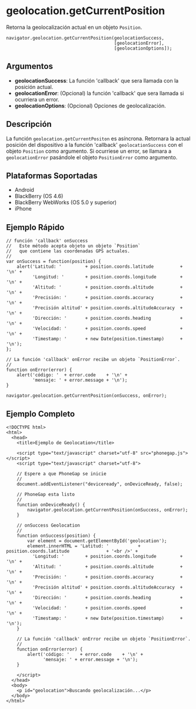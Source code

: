 geolocation.getCurrentPosition
==============================

Retorna la geolocalización actual en un objeto `Position`.

    navigator.geolocation.getCurrentPosition(geolocationSuccess, 
                                             [geolocationError], 
                                             [geolocationOptions]);

Argumentos
----------

- __geolocationSuccess__: La función 'callback' que sera llamada con la posición actual.
- __geolocationError__: (Opcional) la función 'callback' que sera llamada si ocurriera un error.
- __geolocationOptions__: (Opcional) Opciones de geolocalización.

Descripción
-----------

La función `geolocation.getCurrentPositon` es asíncrona. Retornara la actual posición del dispositivo a la función 'callback' `geolocationSuccess` con el objeto `Position` como argumento. Si ocurriese un error, se llamara a `geolocationError` pasándole el objeto `PositionError` como argumento.


Plataformas Soportadas
----------------------

- Android
- BlackBerry (OS 4.6)
- BlackBerry WebWorks (OS 5.0 y superior)
- iPhone
    
Ejemplo Rápido
---------------

    // función 'callback' onSuccess
    //   Este método acepta objeto un objeto `Position`
    //   que contiene las coordenadas GPS actuales.
    //
    var onSuccess = function(position) {
        alert('Latitud: '         + position.coords.latitude          + '\n' +
              'Longitud: '        + position.coords.longitude         + '\n' +
              'Altitud: '         + position.coords.altitude          + '\n' +
              'Precisión: '       + position.coords.accuracy          + '\n' +
              'Precisión altitud' + position.coords.altitudeAccuracy  + '\n' +
              'Dirección: '       + position.coords.heading           + '\n' +
              'Velocidad: '       + position.coords.speed             + '\n' +
              'Timestamp: '       + new Date(position.timestamp)      + '\n');
    };

    // La función 'callback' onError recibe un objeto `PositionError`.
    //
    function onError(error) {
        alert('código: '  + error.code    + '\n' +
              'mensaje: ' + error.message + '\n');
    }

    navigator.geolocation.getCurrentPosition(onSuccess, onError);

Ejemplo Completo
----------------

    <!DOCTYPE html>
    <html>
      <head>
        <title>Ejemplo de Geolocation</title>

        <script type="text/javascript" charset="utf-8" src="phonegap.js"></script>
        <script type="text/javascript" charset="utf-8">

        // Espere a que PhoneGap se inicie
        //
        document.addEventListener("deviceready", onDeviceReady, false);

        // PhoneGap esta listo
        //
        function onDeviceReady() {
            navigator.geolocation.getCurrentPosition(onSuccess, onError);
        }
    
        // onSuccess Geolocation
        //
        function onSuccess(position) {
            var element = document.getElementById('geolocation');
            element.innerHTML = 'Latitud: '           + position.coords.latitude              + '<br />' +
              'Longitud: '        + position.coords.longitude         + '\n' +
              'Altitud: '         + position.coords.altitude          + '\n' +
              'Precisión: '       + position.coords.accuracy          + '\n' +
              'Precisión altitud' + position.coords.altitudeAccuracy  + '\n' +
              'Dirección: '       + position.coords.heading           + '\n' +
              'Velocidad: '       + position.coords.speed             + '\n' +
              'Timestamp: '       + new Date(position.timestamp)      + '\n');
        }
    
	    // La función 'callback' onError recibe un objeto `PositionError`.
	    //
	    function onError(error) {
	        alert('código: '    + error.code    + '\n' +
	              'mensaje: ' + error.message + '\n');
	    }

        </script>
      </head>
      <body>
        <p id="geolocation">Buscando geolocalización...</p>
      </body>
    </html>
